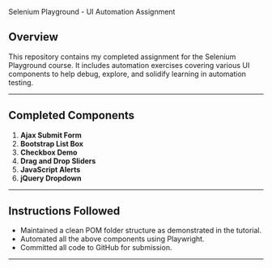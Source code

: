  Selenium Playground - UI Automation Assignment

## Overview
This repository contains my completed assignment for the Selenium Playground course. It includes automation exercises covering various UI components to help debug, explore, and solidify learning in automation testing.

---

## Completed Components
1. **Ajax Submit Form**  
2. **Bootstrap List Box**  
3. **Checkbox Demo**  
4. **Drag and Drop Sliders**  
5. **JavaScript Alerts**  
6. **jQuery Dropdown**

---

## Instructions Followed
- Maintained a clean POM folder structure as demonstrated in the tutorial.  
- Automated all the above components using Playwright.  
- Committed all code to GitHub for submission.

---
